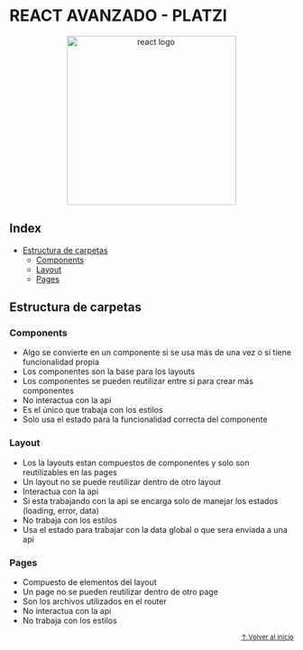 # REACT AVANZADO - PLATZI

<div align="center">
  <img src="https://cdn4.iconfinder.com/data/icons/logos-3/600/React.js_logo-512.png" alt="react logo" width="300">
</div>

## Index

- [Estructura de carpetas](#estructura-de-carpetas)
  - [Components](#components)
  - [Layout](#layout)
  - [Pages](#pages)

## Estructura de carpetas

### Components

* Algo se convierte en un componente si se usa más de una vez o si tiene funcionalidad propia
* Los componentes son la base para los layouts
* Los componentes se pueden reutilizar entre si para crear más componentes
* No interactua con la api
* Es el único que trabaja con los estilos
* Solo usa el estado para la funcionalidad correcta del componente

### Layout

* Los la layouts estan compuestos de componentes y solo son reutilizables en las pages
* Un layout no se puede reutilizar dentro de otro layout
* Interactua con la api
* Si esta trabajando con la api se encarga solo de manejar los estados (loading, error, data)
* No trabaja con los estilos
* Usa el estado para trabajar con la data global o que sera enviada a una api 

### Pages

* Compuesto de elementos del layout
* Un page no se pueden reutilizar dentro de otro page
* Son los archivos utilizados en el router
* No interactua con la api
* No trabaja con los estilos

<div align="right">
  <small><a href="#index">↑ Volver al inicio</a></small>
</div>